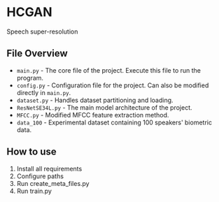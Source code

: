 # HCGAN
Speech super-resolution

## **File Overview**

- `main.py` - The core file of the project. Execute this file to run the program.  
- `config.py` - Configuration file for the project. Can also be modified directly in `main.py`.  
- `dataset.py` - Handles dataset partitioning and loading.  
- `ResNetSE34L.py` - The main model architecture of the project.  
- `MFCC.py` - Modified MFCC feature extraction method.
- ​`data_100` - Experimental dataset containing 100 speakers' biometric data.




## **How to use**  
1. Install all requirements
2. ​Configure paths
3. Run create_meta_files.py
4. Run train.py
